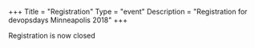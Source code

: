 +++
Title = "Registration"
Type = "event"
Description = "Registration for devopsdays Minneapolis 2018"
+++

Registration is now closed
